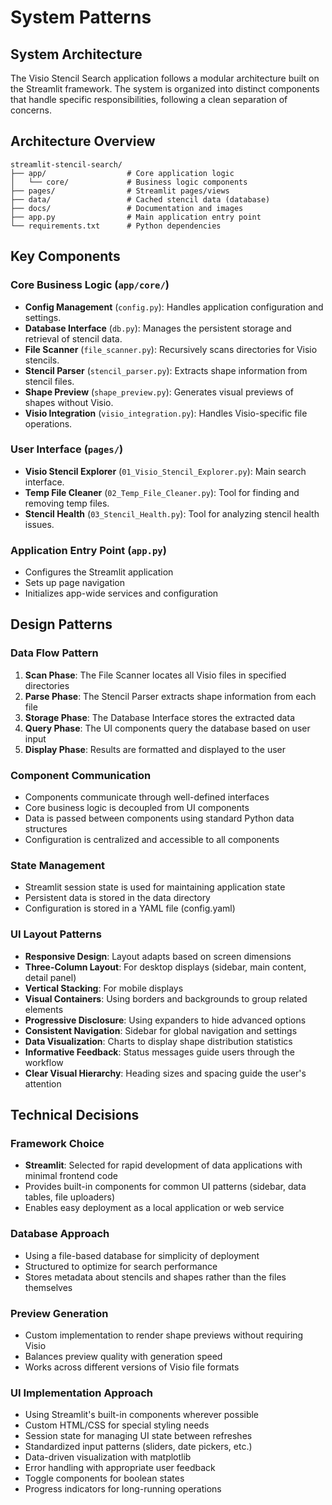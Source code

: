 # System Patterns

## System Architecture
The Visio Stencil Search application follows a modular architecture built on the Streamlit framework. The system is organized into distinct components that handle specific responsibilities, following a clean separation of concerns.

## Architecture Overview
```
streamlit-stencil-search/
├── app/                  # Core application logic
│   └── core/             # Business logic components
├── pages/                # Streamlit pages/views
├── data/                 # Cached stencil data (database)
├── docs/                 # Documentation and images
├── app.py                # Main application entry point
└── requirements.txt      # Python dependencies
```

## Key Components

### Core Business Logic (`app/core/`)
- **Config Management** (`config.py`): Handles application configuration and settings.
- **Database Interface** (`db.py`): Manages the persistent storage and retrieval of stencil data.
- **File Scanner** (`file_scanner.py`): Recursively scans directories for Visio stencils.
- **Stencil Parser** (`stencil_parser.py`): Extracts shape information from stencil files.
- **Shape Preview** (`shape_preview.py`): Generates visual previews of shapes without Visio.
- **Visio Integration** (`visio_integration.py`): Handles Visio-specific file operations.

### User Interface (`pages/`)
- **Visio Stencil Explorer** (`01_Visio_Stencil_Explorer.py`): Main search interface.
- **Temp File Cleaner** (`02_Temp_File_Cleaner.py`): Tool for finding and removing temp files.
- **Stencil Health** (`03_Stencil_Health.py`): Tool for analyzing stencil health issues.

### Application Entry Point (`app.py`)
- Configures the Streamlit application
- Sets up page navigation
- Initializes app-wide services and configuration

## Design Patterns

### Data Flow Pattern
1. **Scan Phase**: The File Scanner locates all Visio files in specified directories
2. **Parse Phase**: The Stencil Parser extracts shape information from each file
3. **Storage Phase**: The Database Interface stores the extracted data
4. **Query Phase**: The UI components query the database based on user input
5. **Display Phase**: Results are formatted and displayed to the user

### Component Communication
- Components communicate through well-defined interfaces
- Core business logic is decoupled from UI components
- Data is passed between components using standard Python data structures
- Configuration is centralized and accessible to all components

### State Management
- Streamlit session state is used for maintaining application state
- Persistent data is stored in the data directory
- Configuration is stored in a YAML file (config.yaml)

### UI Layout Patterns
- **Responsive Design**: Layout adapts based on screen dimensions
- **Three-Column Layout**: For desktop displays (sidebar, main content, detail panel)
- **Vertical Stacking**: For mobile displays
- **Visual Containers**: Using borders and backgrounds to group related elements
- **Progressive Disclosure**: Using expanders to hide advanced options
- **Consistent Navigation**: Sidebar for global navigation and settings
- **Data Visualization**: Charts to display shape distribution statistics
- **Informative Feedback**: Status messages guide users through the workflow
- **Clear Visual Hierarchy**: Heading sizes and spacing guide the user's attention

## Technical Decisions

### Framework Choice
- **Streamlit**: Selected for rapid development of data applications with minimal frontend code
- Provides built-in components for common UI patterns (sidebar, data tables, file uploaders)
- Enables easy deployment as a local application or web service

### Database Approach
- Using a file-based database for simplicity of deployment
- Structured to optimize for search performance
- Stores metadata about stencils and shapes rather than the files themselves

### Preview Generation
- Custom implementation to render shape previews without requiring Visio
- Balances preview quality with generation speed
- Works across different versions of Visio file formats

### UI Implementation Approach
- Using Streamlit's built-in components wherever possible
- Custom HTML/CSS for special styling needs
- Session state for managing UI state between refreshes
- Standardized input patterns (sliders, date pickers, etc.)
- Data-driven visualization with matplotlib
- Error handling with appropriate user feedback
- Toggle components for boolean states
- Progress indicators for long-running operations 